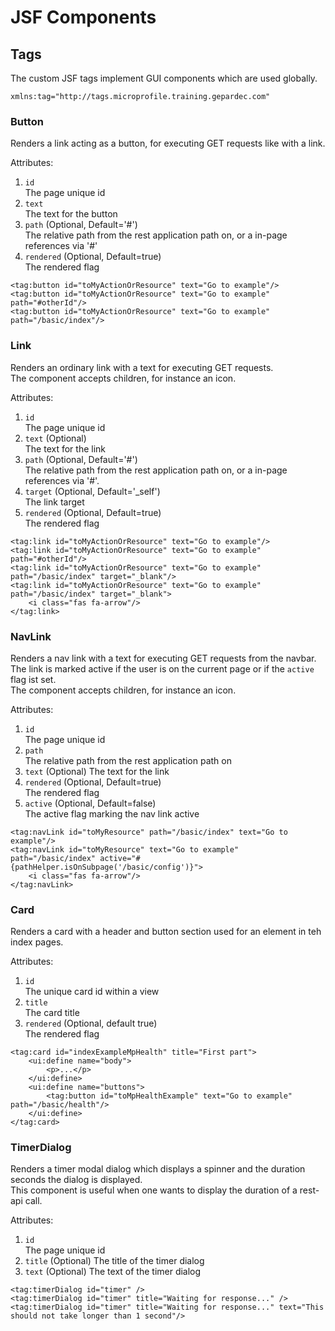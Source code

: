 # JSF Components

## Tags

The custom JSF tags implement GUI components which are used globally.

`xmlns:tag="http://tags.microprofile.training.gepardec.com"`

### Button

Renders a link acting as a button, for executing GET requests like with a link.

Attributes:

1. `id`  
   The page unique id
2. `text`  
   The text for the button
3. `path` (Optional, Default='#')  
   The relative path from the rest application path on, or a in-page references via '#'
4. `rendered` (Optional, Default=true)  
   The rendered flag

```xhtml
<tag:button id="toMyActionOrResource" text="Go to example"/>
<tag:button id="toMyActionOrResource" text="Go to example" path="#otherId"/>
<tag:button id="toMyActionOrResource" text="Go to example" path="/basic/index"/>
```

### Link

Renders an ordinary link with a text for executing GET requests.  
The component accepts children, for instance an icon.

Attributes:

1. `id`  
   The page unique id
2. `text` (Optional)    
   The text for the link
3. `path` (Optional, Default='#')  
   The relative path from the rest application path on, or a in-page references via '#'.
4. `target` (Optional, Default='_self')  
   The link target
5. `rendered` (Optional, Default=true)  
   The rendered flag

```xhtml
<tag:link id="toMyActionOrResource" text="Go to example"/>
<tag:link id="toMyActionOrResource" text="Go to example" path="#otherId"/>
<tag:link id="toMyActionOrResource" text="Go to example" path="/basic/index" target="_blank"/>
<tag:link id="toMyActionOrResource" text="Go to example" path="/basic/index" target="_blank">
    <i class="fas fa-arrow"/>
</tag:link>
```

### NavLink

Renders a nav link with a text for executing GET requests from the navbar.  
The link is marked active if the user is on the current page or if the ``active`` flag ist set.  
The component accepts children, for instance an icon.

Attributes:

1. `id`  
   The page unique id
2. `path`  
   The relative path from the rest application path on
3. `text` (Optional)
   The text for the link
4. `rendered` (Optional, Default=true)  
   The rendered flag
5. `active` (Optional, Default=false)  
   The active flag marking the nav link active

```xhtml
<tag:navLink id="toMyResource" path="/basic/index" text="Go to example"/>
<tag:navLink id="toMyResource" text="Go to example" path="/basic/index" active="#{pathHelper.isOnSubpage('/basic/config')}">
    <i class="fas fa-arrow"/>
</tag:navLink>
```

### Card

Renders a card with a header and button section used for an element in teh index pages.

Attributes:

1. `id`  
   The unique card id within a view
2. `title`   
   The card title
3. `rendered` (Optional, default true)  
   The rendered flag

```xhtml
<tag:card id="indexExampleMpHealth" title="First part">
    <ui:define name="body">
        <p>...</p>
    </ui:define>
    <ui:define name="buttons">
        <tag:button id="toMpHealthExample" text="Go to example" path="/basic/health"/>
    </ui:define>
</tag:card>
```

### TimerDialog

Renders a timer modal dialog which displays a spinner and the duration seconds the dialog is displayed.   
This component is useful when one wants to display the duration of a rest-api call.

Attributes:

1. `id`  
   The page unique id 
2. `title` (Optional)
   The title of the timer dialog
3. `text` (Optional)
   The text of the timer dialog

```xhtml
<tag:timerDialog id="timer" />
<tag:timerDialog id="timer" title="Waiting for response..." />
<tag:timerDialog id="timer" title="Waiting for response..." text="This should not take longer than 1 second"/>
```